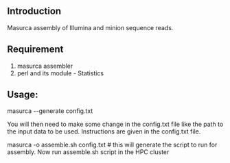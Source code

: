 ## Introduction

Masurca assembly of Illumina and minion sequence reads.

## Requirement

1) masurca assembler
2) perl and its  module - Statistics

## Usage:

masurca --generate config.txt

You will then need to make some change in the config.txt file like the path to the input data to be used. Instructions are given in the config.txt file.

masurca -o assemble.sh config.txt # this will generate the script to run for assembly. Now run assemble.sh script in the HPC cluster



